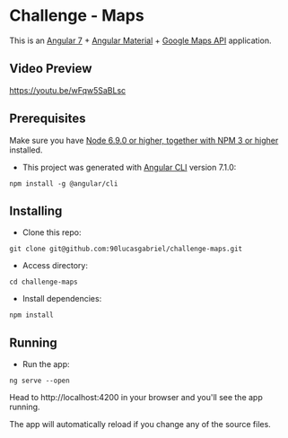 
# Challenge - Maps
This is an [Angular 7](http://angular.io/) + [Angular Material](https://material.angular.io/) + [Google Maps API](https://cloud.google.com/maps-platform/places/) application. 


## Video Preview
https://youtu.be/wFqw5SaBLsc

## Prerequisites
Make sure you have [Node 6.9.0 or higher, together with NPM 3 or higher](https://nodejs.org/en/) installed.

- This project was generated with [Angular CLI](https://github.com/angular/angular-cli) version 7.1.0:
```
npm install -g @angular/cli
```

## Installing
- Clone this repo:
```
git clone git@github.com:90lucasgabriel/challenge-maps.git
```
- Access directory:
```
cd challenge-maps
```
- Install dependencies:
```
npm install
```
## Running
- Run the app:
```
ng serve --open
```
Head to http://localhost:4200 in your browser and you'll see the app running.

The app will automatically reload if you change any of the source files.


